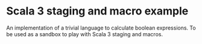 # Scala 3 staging and macro example

An implementation of a trivial language to calculate boolean expressions.
To be used as a sandbox to play with Scala 3 staging and macros.

